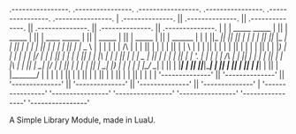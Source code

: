  .----------------.  .----------------.  .-----------------. .----------------.  .----------------.  .----------------. 
| .--------------. || .--------------. || .--------------. || .--------------. || .--------------. || .--------------. |
| | _____  _____ | || |     _____    | || | ____  _____  | || |   _____      | || |     _____    | || |   ______     | |
| ||_   _||_   _|| || |    |_   _|   | || ||_   \|_   _| | || |  |_   _|     | || |    |_   _|   | || |  |_   _ \    | |
| |  | | /\ | |  | || |      | |     | || |  |   \ | |   | || |    | |       | || |      | |     | || |    | |_) |   | |
| |  | |/  \| |  | || |      | |     | || |  | |\ \| |   | || |    | |   _   | || |      | |     | || |    |  __'.   | |
| |  |   /\   |  | || |     _| |_    | || | _| |_\   |_  | || |   _| |__/ |  | || |     _| |_    | || |   _| |__) |  | |
| |  |__/  \__|  | || |    |_____|   | || ||_____|\____| | || |  |________|  | || |    |_____|   | || |  |_______/   | |
| |              | || |              | || |              | || |              | || |              | || |              | |
| '--------------' || '--------------' || '--------------' || '--------------' || '--------------' || '--------------' |
'----------------'  '----------------'  '----------------'  '----------------'  '----------------'  '----------------' 

A Simple Library Module, made in LuaU.
